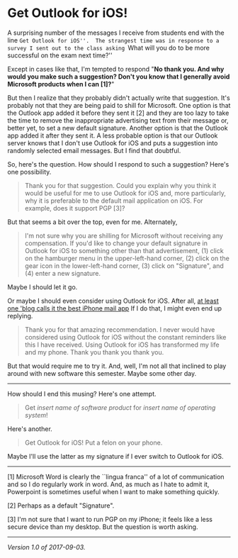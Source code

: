 Get Outlook for iOS!
====================

A surprising number of the messages I receive from students end with the
line ``Get Outlook for iOS''.  The strangest time was in response to
a survey I sent out to the class asking ``What will you do to be more
successful on the exam next time?''  

Except in cases like that, I'm tempted to respond "**No thank you.
And why would you make such a suggestion?  Don't you know that I generally
avoid Microsoft products when I can [1]?**"  

But then I realize that they probably didn't actually write that
suggestion.  It's probably not that they are being paid to shill for
Microsoft.  One option is that the Outlook app added it before they sent
it [2] and they are too lazy to take the time to remove the inappropriate
advertising text from their message or, better yet, to set a new default
signature.  Another option is that the Outlook app added it after they
sent it.  A less probable option is that our Outlook server knows that
I don't use Outlook for iOS and puts a suggestion into randomly selected
email messages.  But I find that doubtful.

So, here's the question.  How should I respond to such a suggestion?
Here's one possibility.

> Thank you for that suggestion.  Could you explain why you think it
would be useful for me to use Outlook for iOS and, more particularly,
why it is preferable to the default mail application on iOS.  For example,
does it support PGP [3]?

But that seems a bit over the top, even for me.  Alternately,

> I'm not sure why you are shilling for Microsoft without receiving
any compensation.  If you'd like to change your default signature
in Outlook for iOS to something other than that advertisement, (1) click
on the hamburger menu in the upper-left-hand corner, (2) click on the
gear icon in the lower-left-hand corner, (3) click on "Signature", and
(4) enter a new signature.

Maybe I should let it go.

Or maybe I should even consider using Outlook for iOS.
After all, [at least one 'blog calls it the best iPhone mail
app](https://thesweetsetup.com/apps/the-best-third-party-email-app-for-ios/)
If I do that, I might even end up replying.

> Thank you for that amazing recommendation.  I never would have
considered using Outlook for iOS without the constant reminders like
this I have received.  Using Outlook for iOS has transformed my life
and my phone.  Thank you thank you thank you.

But that would require me to try it.  And, well, I'm not all that
inclined to play around with new software this semester.  Maybe some
other day.  

---

How should I end this musing?  Here's one attempt.

> Get _insert name of software product_ for _insert name of operating
system_!

Here's another.

> Get Outlook for iOS!  Put a felon on your phone.

Maybe I'll use the latter as my signature if I ever switch to 
Outlook for iOS.

---

[1] Microsoft Word is clearly the ``lingua franca'' of a lot of
communication and so I do regularly work in word.  And, as much as I
hate to admit it, Powerpoint is sometimes useful when I want to make
something quickly.

[2] Perhaps as a default "Signature".

[3] I'm not sure that I want to run PGP on my iPhone; it feels like
a less secure device than my desktop.  But the question is worth
asking.

---

*Version 1.0 of 2017-09-03.*
